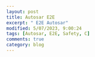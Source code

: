 ```yaml
---
layout: post
title: Autosar E2E
excerpt: " E2E Autosar"
modified: 5/07/2023, 9:00:24
tags: [Autosar, E2E, Safety, C]
comments: true
category: blog
---
```


